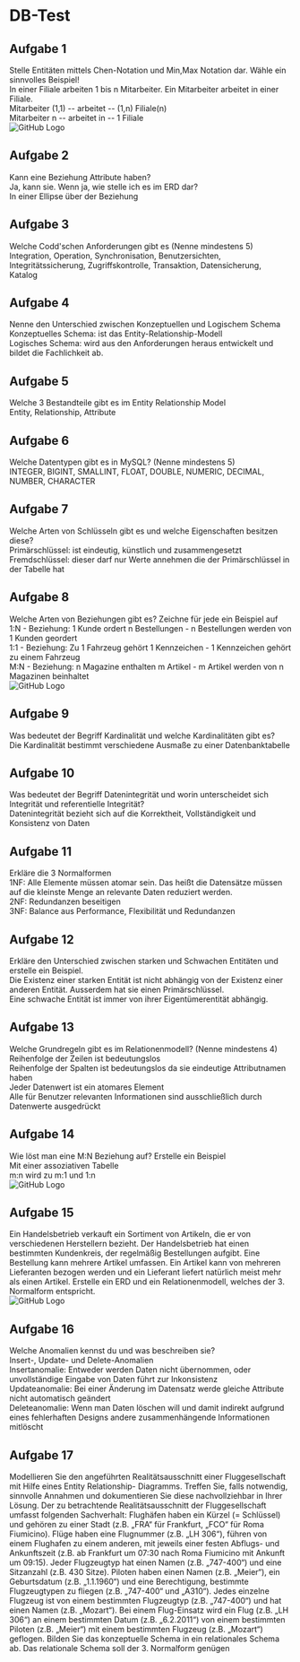 # DB-Test
## Aufgabe 1
Stelle Entitäten mittels Chen-Notation und Min,Max Notation dar.
Wähle ein sinnvolles Beispiel!<br>
In einer Filiale arbeiten 1 bis n Mitarbeiter. Ein Mitarbeiter arbeitet in einer Filiale.<br>
Mitarbeiter (1,1) -- arbeitet -- (1,n) Filiale(n)<br>
Mitarbeiter n -- arbeitet in -- 1 Filiale<br>
![GitHub Logo](/Aufgabe1.png)


## Aufgabe 2
Kann eine Beziehung Attribute haben?<br>
Ja, kann sie.
Wenn ja, wie stelle ich es im ERD dar?<br>
In einer Ellipse über der Beziehung

## Aufgabe 3
Welche Codd'schen Anforderungen gibt es (Nenne mindestens 5)<br>
Integration, Operation, Synchronisation, Benutzersichten, Integritätssicherung, Zugriffskontrolle, Transaktion, Datensicherung, Katalog

## Aufgabe 4
Nenne den Unterschied zwischen Konzeptuellen und Logischem Schema<br>
Konzeptuelles Schema: ist das Entity-Relationship-Modell<br>
Logisches Schema: wird aus den Anforderungen heraus entwickelt und bildet die Fachlichkeit ab.

## Aufgabe 5
Welche 3 Bestandteile gibt es im Entity Relationship Model<br>
Entity, Relationship, Attribute

## Aufgabe 6
Welche Datentypen gibt es in MySQL? (Nenne mindestens 5)<br>
INTEGER, BIGINT, SMALLINT, FLOAT, DOUBLE, NUMERIC, DECIMAL, NUMBER, CHARACTER

## Aufgabe 7
Welche Arten von Schlüsseln gibt es und welche Eigenschaften besitzen diese?<br>
Primärschlüssel: ist eindeutig, künstlich und zusammengesetzt<br>
Fremdschlüssel: dieser darf nur Werte annehmen die der Primärschlüssel in der Tabelle hat

## Aufgabe 8
Welche Arten von Beziehungen gibt es? Zeichne für jede ein Beispiel auf<br>
1:N - Beziehung: 1 Kunde ordert n Bestellungen - n Bestellungen werden von 1 Kunden geordert<br>
1:1 - Beziehung: Zu 1 Fahrzeug gehört 1 Kennzeichen - 1 Kennzeichen gehört zu einem Fahrzeug<br>
M:N - Beziehung: n Magazine enthalten m Artikel - m Artikel werden von n Magazinen beinhaltet<br>
![GitHub Logo](/Aufgabe8.png)

## Aufgabe 9
Was bedeutet der Begriff Kardinalität und welche Kardinalitäten gibt es?<br>
Die Kardinalität bestimmt verschiedene Ausmaße zu einer Datenbanktabelle

## Aufgabe 10
Was bedeutet der Begriff Datenintegrität und worin unterscheidet sich Integrität und referentielle Integrität?<br>
Datenintegrität bezieht sich auf die Korrektheit, Vollständigkeit und Konsistenz von Daten

## Aufgabe 11
Erkläre die 3 Normalformen<br>
1NF: Alle Elemente müssen atomar sein. Das heißt die Datensätze müssen auf die kleinste Menge an relevante Daten reduziert werden.<br>
2NF: Redundanzen beseitigen<br>
3NF: Balance aus Performance, Flexibilität und Redundanzen<br>

## Aufgabe 12
Erkläre den Unterschied zwischen starken und Schwachen Entitäten und erstelle ein Beispiel.<br>
Die Existenz einer starken Entität ist nicht abhängig von der Existenz einer anderen Entität. Ausserdem hat sie einen Primärschlüssel.<br>
Eine schwache Entität ist immer von ihrer Eigentümerentität abhängig.

## Aufgabe 13
Welche Grundregeln gibt es im Relationenmodell? (Nenne mindestens 4)<br>
Reihenfolge der Zeilen ist bedeutungslos<br>
Reihenfolge der Spalten ist bedeutungslos da sie eindeutige Attributnamen haben<br>
Jeder Datenwert ist ein atomares Element<br>
Alle für Benutzer relevanten Informationen sind ausschließlich durch Datenwerte ausgedrückt

## Aufgabe 14
Wie löst man eine M:N Beziehung auf? Erstelle ein Beispiel<br>
Mit einer assoziativen Tabelle<br>
m:n wird zu m:1 und 1:n<br>
![GitHub Logo](/Aufgabe14.png)

## Aufgabe 15
Ein Handelsbetrieb verkauft ein Sortiment von Artikeln, die er von verschiedenen Herstellern bezieht. Der Handelsbetrieb hat einen bestimmten Kundenkreis, der regelmäßig Bestellungen aufgibt. Eine Bestellung kann mehrere Artikel umfassen. Ein Artikel kann von mehreren Lieferanten bezogen werden und ein Lieferant liefert natürlich meist mehr als einen Artikel. Erstelle ein ERD und ein Relationenmodell, welches der 3. Normalform entspricht.<br>
![GitHub Logo](/Aufgabe15.png)

## Aufgabe 16
Welche Anomalien kennst du und was beschreiben sie?<br>
Insert-, Update- und Delete-Anomalien<br>
Insertanomalie: Entweder werden Daten nicht übernommen, oder unvollständige Eingabe von Daten führt zur Inkonsistenz<br>
Updateanomalie: Bei einer Änderung im Datensatz werde gleiche Attribute nicht automatisch geändert<br>
Deleteanomalie: Wenn man Daten löschen will und damit indirekt  aufgrund eines fehlerhaften Designs andere zusammenhängende Informationen mitlöscht

## Aufgabe 17
Modellieren Sie den angeführten Realitätsausschnitt einer Fluggesellschaft mit Hilfe eines Entity Relationship- Diagramms. Treffen Sie, falls notwendig, sinnvolle Annahmen und dokumentieren Sie diese nachvollziehbar in Ihrer Lösung. Der zu betrachtende Realitätsausschnitt der Fluggesellschaft umfasst folgenden
Sachverhalt:
Flughäfen haben ein Kürzel (= Schlüssel) und gehören zu einer Stadt (z.B. „FRA“ für Frankfurt, „FCO“ für Roma Fiumicino).
Flüge haben eine Flugnummer (z.B. „LH 306“), führen von einem Flughafen zu einem anderen, mit jeweils einer festen Abflugs- und Ankunftszeit (z.B. ab Frankfurt um 07:30 nach Roma Fiumicino mit Ankunft um 09:15).
Jeder Flugzeugtyp hat einen Namen (z.B. „747-400“) und eine Sitzanzahl (z.B. 430 Sitze).
Piloten haben einen Namen (z.B. „Meier“), ein Geburtsdatum (z.B. „1.1.1960“) und eine Berechtigung, bestimmte Flugzeugtypen zu fliegen (z.B. „747-400“ und „A310“).
Jedes einzelne Flugzeug ist von einem bestimmten Flugzeugtyp (z.B. „747-400“) und hat einen Namen (z.B. „Mozart“).
Bei einem Flug-Einsatz wird ein Flug (z.B. „LH 306“) an einem bestimmten Datum (z.B. „6.2.2011“) von einem bestimmten Piloten (z.B. „Meier“) mit einem bestimmten Flugzeug (z.B. „Mozart“) geflogen.
Bilden Sie das konzeptuelle Schema in ein relationales Schema ab. Das relationale Schema soll der 3. Normalform genügen
